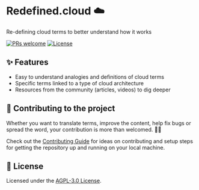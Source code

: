# Redefined.cloud ☁️

Re-defining cloud terms to better understand how it works

[![PRs welcome](https://img.shields.io/badge/prs-welcome-brightgreen.svg)](https://github.com/greeeg/redefined.cloud/pulls)
[![License](https://img.shields.io/badge/license-AGPL--3.0-orange)](https://github.com/greeeg/redefined.cloud/blob/master/LICENSE)

## ✨ Features

- Easy to understand analogies and definitions of cloud terms
- Specific terms linked to a type of cloud architecture
- Resources from the community (articles, videos) to dig deeper

## 🤝 Contributing to the project

Whether you want to translate terms, improve the content, help fix bugs or spread the word, your contribution is more than welcomed. 💪💙

Check out the [Contributing Guide](https://github.com/greeeg/redefined.cloud/blob/master/.github/contributing.md) for ideas on contributing and setup steps for getting the repository up and running on your local machine.

## 📝 License

Licensed under the [AGPL-3.0 License](https://github.com/greeeg/redefined.cloud/blob/master/LICENSE).

